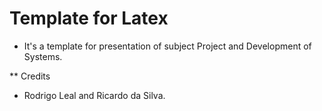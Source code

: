 
# Template for Latex

* It's a template for presentation of subject Project and Development of Systems.

** Credits

- Rodrigo Leal and Ricardo da Silva.